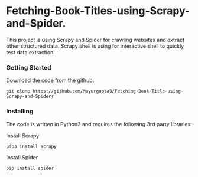 # Fetching-Book-Titles-using-Scrapy-and-Spider.

This project is using Scrapy and Spider for crawling websites and extract other structured data. Scrapy shell is using for interactive shell to quickly test data extraction.
 
### Getting Started 

Download the code from the github:

```
git clone https://github.com/Mayurgupta3/Fetching-Book-Title-using-Scrapy-and-Spiderr
```

### Installing

The code is written in Python3 and requires the following 3rd party libraries:


Install Scrapy
```
pip3 install scrapy
```

Install Spider
```
pip install spider
```



